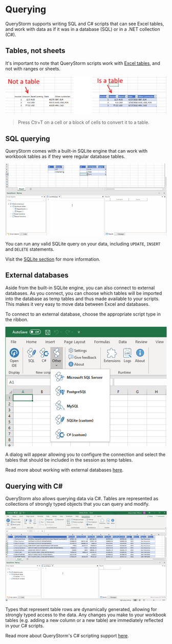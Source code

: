 # Querying

QueryStorm supports writing SQL and C# scripts that can see Excel tables, and work with data as if it was in a database (SQL) or in a .NET collection (C#).

## Tables, not sheets

It's important to note that QueryStorm scripts work with [Excel tables](https://support.office.com/en-us/article/overview-of-excel-tables-7ab0bb7d-3a9e-4b56-a3c9-6c94334e492c "Excel tables"), and not with ranges or sheets.

![Tables](../Images/tables.png)

> Press Ctr+T on a cell or a block of cells to convert it to a table.

## SQL querying

QueryStorm comes with a built-in SQLite engine that can work with workbook tables as if they were regular database tables.

![Querying with SQLite](../Images/sql_querying.gif)

You can run any valid SQLite query on your data, including `UPDATE`, `INSERT` and `DELETE` statements.

Visit the [SQLite section](todo) for more information.

## External databases

Aside from the built-in SQLite engine, you can also connect to external databases. As you connect, you can choose which tables will be imported into the database as temp tables and thus made available to your scripts. This makes it very easy to move data between Excel and databases.

To connect to an external database, choose the appropriate script type in the ribbon.

![Connect to DBs](../Images/other_scripts.png)

A dialog will appear allowing you to configure the connection and select the tables that should be included in the session as temp tables.

Read more about working with external databases [here](todo).

## Querying with C# #

QueryStorm also allows querying data via C#. Tables are represented as collections of strongly typed objects that you can query and modify.

![Querying with C#](../Images/cs_querying.gif)

Types that represent table rows are dynamically generated, allowing for strongly typed access to the data. Any changes you make to your workbook tables (e.g. adding a new column or a new table) are immediately reflected in your C# scripts.

Read more about QueryStorm's C# scripting support [here](../csharp/querying).
